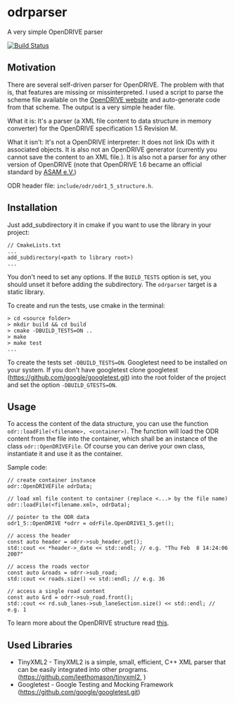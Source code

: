 # odrparser
A very simple OpenDRIVE parser

[![Build Status](https://travis-ci.com/JensKlimke/odrparser.svg?branch=master)](https://travis-ci.com/JensKlimke/odrparser)

## Motivation

There are several self-driven parser for OpenDRIVE. The problem with that is, that features are missing or missinterpreted. I used a script to parse the scheme file available on the [OpenDRIVE website](http://www.opendrive.org/download.html) and auto-generate code from that scheme. The output is a very simple header file. 

What it is: It's a parser (a XML file content to data structure in memory converter) for the OpenDRIVE specification 1.5 Revision M. 

What it isn't: It's not a OpenDRIVE interpreter: It does not link IDs with it associated objects. It is also not an OpenDRIVE generator (currently you cannot save the content to an XML file.). It is also not a parser for any other version of OpenDRIVE (note that OpenDRIVE 1.6 became an official standard by [ASAM e.V.](https://www.asam.net/standards/detail/opendrive/))

ODR header file: ```include/odr/odr1_5_structure.h```. 

## Installation

Just add_subdirectory it in cmake if you want to use the library in your project:

    // CmakeLists.txt
    ...
    add_subdirectory(<path to library root>)
    ...
    
You don't need to set any options. If the ``BUILD_TESTS`` option is set, you should unset it before adding the subdirectory. The ``odrparser`` target is a static library.

To create and run the tests, use cmake in the terminal:

    > cd <source folder>
    > mkdir build && cd build
    > cmake -DBUILD_TESTS=ON ..
    > make 
    > make test
    ...
    
To create the tests set ``-DBUILD_TESTS=ON``. Googletest need to be installed on your system. If you don't have googletest clone googletest (https://github.com/google/googletest.git) into the root folder of the project and set the option ``-DBUILD_GTESTS=ON``. 
    
## Usage

To access the content of the data structure, you can use the function ``odr::loadFile(<filename>, <container>)``. The function will load the ODR content from the file into the container, which shall be an instance of the class ``odr::OpenDRIVEFile``. Of course you can derive your own class, instantiate it and use it as the container.

Sample code:

    // create container instance
    odr::OpenDRIVEFile odrData;
    
    // load xml file content to container (replace <...> by the file name)
    odr::loadFile(<filename.xml>, odrData); 
    
    // pointer to the ODR data
    odr1_5::OpenDRIVE *odrr = odrFile.OpenDRIVE1_5.get();
   
    // access the header
    const auto header = odrr->sub_header.get();
    std::cout << *header->_date << std::endl; // e.g. "Thu Feb  8 14:24:06 2007"
    
    // access the roads vector
    const auto &roads = odrr->sub_road;
    std::cout << roads.size() << std::endl; // e.g. 36
    
    // access a single road content
    const auto &rd = odrr->sub_road.front();
    std::cout << rd.sub_lanes->sub_laneSection.size() << std::endl; // e.g. 1
    
To learn more about the OpenDRIVE structure read [this](http://www.opendrive.org/docs/OpenDRIVEFormatSpecRev1.5M.pdf).

## Used Libraries

* TinyXML2 - TinyXML2 is a simple, small, efficient, C++ XML parser that can be easily integrated into other programs. (https://github.com/leethomason/tinyxml2, )
* Googletest - Google Testing and Mocking Framework (https://github.com/google/googletest.git)